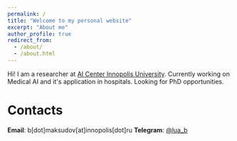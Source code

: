 ```yaml
---
permalink: /
title: "Welcome to my personal website"
excerpt: "About me"
author_profile: true
redirect_from: 
  - /about/
  - /about.html
---
```

Hi! I am a researcher at [AI Center Innopolis University](https://innopolis.university/center-ai3/). Currently working on Medical AI and it's application in hospitals. Looking for PhD opportunities. 

Contacts
======
**Email**: b[dot]maksudov[at]innopolis[dot]ru
**Telegram**: [@lua_b](t.me/lua_b)
